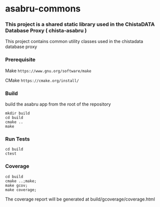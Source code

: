 # asabru-commons
### This project is a shared static library used in the ChistaDATA Database Proxy ( chista-asabru ) 

This project contains common utility classes used in the chistadata database proxy 

### Prerequisite

Make
`https://www.gnu.org/software/make`

CMake
`https://cmake.org/install/`

### Build

build the asabru app from  the root of the repository

```
mkdir build
cd build
cmake ..
make
```

### Run Tests

```
cd build
ctest
```

### Coverage

```
cd build
cmake ..;make;
make gcov;
make coverage;
```

The coverage report will be generated at build/gcoverage/coverage.html

